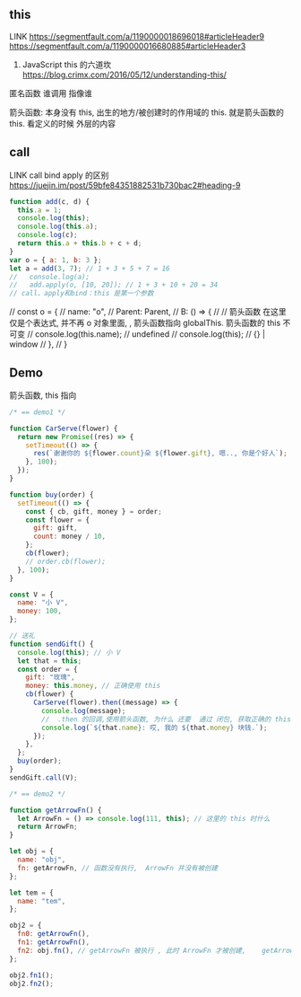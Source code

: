 ## this

LINK
https://segmentfault.com/a/1190000018696018#articleHeader9
https://segmentfault.com/a/1190000016680885#articleHeader3

1. JavaScript this 的六道坎
   https://blog.crimx.com/2016/05/12/understanding-this/

匿名函数
谁调用 指像谁

箭头函数: 本身没有 this, 出生的地方/被创建时的作用域的 this. 就是箭头函数的 this.
看定义的时候 外层的内容

## call

LINK
call bind apply 的区别
https://juejin.im/post/59bfe84351882531b730bac2#heading-9

```js
function add(c, d) {
  this.a = 1;
  console.log(this);
  console.log(this.a);
  console.log(c);
  return this.a + this.b + c + d;
}
var o = { a: 1, b: 3 };
let a = add(3, 7); // 1 + 3 + 5 + 7 = 16
//   console.log(a);
//   add.apply(o, [10, 20]); // 1 + 3 + 10 + 20 = 34
// call、apply和bind：this 是第一个参数
```

// const o = {
// name: "o",
// Parent: Parent,
// B: () => {
// // 箭头函数 在这里仅是个表达式, 并不再 o 对象里面, , 箭头函数指向 globalThis. 箭头函数的 this 不可变
// console.log(this.name); // undefined
// console.log(this); // {} | window
// },
// }

## Demo

箭头函数, this 指向

```js
/* == demo1 */

function CarServe(flower) {
  return new Promise((res) => {
    setTimeout(() => {
      res(`谢谢你的 ${flower.count}朵 ${flower.gift}, 嗯.., 你是个好人`);
    }, 100);
  });
}

function buy(order) {
  setTimeout(() => {
    const { cb, gift, money } = order;
    const flower = {
      gift: gift,
      count: money / 10,
    };
    cb(flower);
    // order.cb(flower);
  }, 100);
}

const V = {
  name: "小 V",
  money: 100,
};

// 送礼
function sendGift() {
  console.log(this); // 小 V
  let that = this;
  const order = {
    gift: "玫瑰",
    money: this.money, // 正确使用 this
    cb(flower) {
      CarServe(flower).then((message) => {
        console.log(message);
        //  .then 的回调,使用箭头函数, 为什么 还要  通过 闭包, 获取正确的 this
        console.log(`${that.name}: 哎, 我的 ${that.money} 块钱.`);
      });
    },
  };
  buy(order);
}
sendGift.call(V);

/* == demo2 */

function getArrowFn() {
  let ArrowFn = () => console.log(111, this); // 这里的 this 时什么
  return ArrowFn;
}

let obj = {
  name: "obj",
  fn: getArrowFn, // 函数没有执行,  ArrowFn 并没有被创建
};

let tem = {
  name: "tem",
};

obj2 = {
  fn0: getArrowFn(),
  fn1: getArrowFn(),
  fn2: obj.fn(), // getArrowFn 被执行 , 此时 ArrowFn 才被创建,    getArrowFn 的 { ... } 的作用与 this 为 obj
};

obj2.fn1();
obj2.fn2();
```
